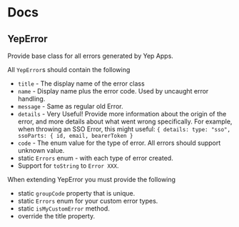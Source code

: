 # Docs

## YepError
Provide base class for all errors generated by Yep Apps.

All `YepError`s should contain the following
- `title` - The display name of the error class
- `name` - Display name plus the error code. Used by uncaught error handling.
- `message` - Same as regular old Error.
- `details` - Very Useful! Provide more information about the origin of the error, and more details about what went wrong specifically. For example, when throwing an SSO Error, this might useful: ```{ details: type: "sso", ssoParts: { id, email, bearerToken }```
- `code` - The enum value for the type of error. All errors should support unknown value.
- static `Errors` enum - with each type of error created.
- Support for `toString` to `Error XXX`.

When extending YepError you must provide the following
- static `groupCode` property that is unique.
- static `Errors` enum for your custom error types.
- static `isMyCustomError` method.
- override the title property.
